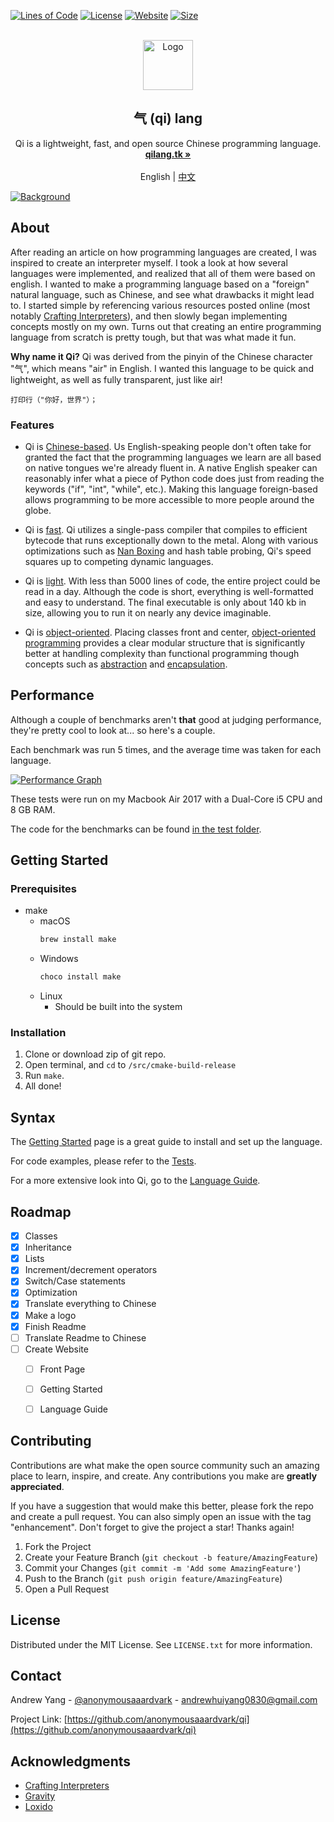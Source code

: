 [![Lines of Code][loc-shield]][loc-url]
[![License][license-shield]][license-url]
[![Website][website-shield]][website-url]
[![Size][size-shield]][size-url]
<!-- PROJECT LOGO -->
<br />
<div align="center">
  <a href="https://github.com/anonymousaaardvark/qi">
    <img src="images/logo.png" alt="Logo" width="80" height="80">
  </a>

<h2 align="center">气 (qi) lang</h3>

  <p align="center">
    Qi is a lightweight, fast, and open source Chinese programming language.
    <br />
    <a href="https://github.com/othneildrew/Best-README-Template"><strong>qilang.tk »</strong></a>
    <br /><br />
    English |
    <a href="https://github.com/AnonymousAAArdvark/qi/blob/master/README.zh.md">中文</a>
  </p>
</div>

[![Background][background-img]]()

<!-- ABOUT THE PROJECT -->
## About

After reading an article on how programming languages are created, I was inspired to create an interpreter myself. I took a look at how several languages were implemented, and realized that all of them were based on english. I wanted to make a programming language based on a "foreign" natural language, such as Chinese, and see what drawbacks it might lead to. I started simple by referencing various resources posted online (most notably [Crafting Interpreters](https://github.com/munificent/craftinginterpreters/)), and then slowly began implementing concepts mostly on my own. Turns out that creating an entire programming language from scratch is pretty tough, but that was what made it fun.

**Why name it Qi?** Qi was derived from the pinyin of the Chinese character "气", which means "air" in English. I wanted this language to be quick and lightweight, as well as fully transparent, just like air! 
```
打印行（"你好，世界"）；
```
### Features
- Qi is <ins>Chinese-based</ins>. Us English-speaking people don't often take for granted the fact that the programming languages we learn are all based on native tongues we're already fluent in. A native English speaker can reasonably infer what a piece of Python code does just from reading the keywords ("if", "int", "while", etc.). Making this language foreign-based allows programming to be more accessible to more people around the globe.


- Qi is <ins>fast</ins>. Qi utilizes a single-pass compiler that compiles to efficient bytecode that runs exceptionally down to the metal. Along with various optimizations such as [Nan Boxing](https://sean.cm/a/nan-boxing) and hash table probing, Qi's speed squares up to competing dynamic languages.



- Qi is <ins>light</ins>. With less than 5000 lines of code, the entire project could be read in a day. Although the code is short, everything is well-formatted and easy to understand. The final executable is only about 140 kb in size, allowing you to run it on nearly any device imaginable.


- Qi is <ins>object-oriented</ins>. Placing classes front and center, [object-oriented programming](https://en.wikipedia.org/wiki/Object-oriented_programming) provides a clear modular structure that is significantly better at handling complexity than functional programming though concepts such as [abstraction](https://en.wikipedia.org/wiki/Abstraction_principle_(computer_programming)) and [encapsulation](https://en.wikipedia.org/wiki/Encapsulation_(computer_programming)). 

## Performance

Although a couple of benchmarks aren't **that** good at judging performance, they're pretty cool to look at... so here's a couple.


Each benchmark was run 5 times, and the average time was taken for each language.

[![Performance Graph][performance-img]]()

These tests were run on my Macbook Air 2017 with a Dual-Core i5 CPU and 8 GB RAM. 

The code for the benchmarks can be found [in the test folder](https://github.com/AnonymousAAArdvark/qi/tree/master/test/benchmark).

<!-- GETTING STARTED -->
## Getting Started
### Prerequisites
* make
  * macOS 
    ```sh
    brew install make
    ```
  * Windows
    ```sh
    choco install make
    ```
  * Linux 
    * Should be built into the system

### Installation

1. Clone or download zip of git repo.
6. Open terminal, and ```cd``` to ```/src/cmake-build-release```
7. Run ```make```.
8. All done!



## Syntax

The [Getting Started]() page is a great guide to install and set up the language.

For code examples, please refer to the [Tests](https://github.com/AnonymousAAArdvark/qi/tree/master/test/).

For a more extensive look into Qi, go to the [Language Guide]().




<!-- ROADMAP -->
## Roadmap

- [x] Classes
- [x] Inheritance
- [x] Lists
- [x] Increment/decrement operators
- [x] Switch/Case statements
- [x] Optimization
- [x] Translate everything to Chinese
- [x] Make a logo
- [x] Finish Readme
- [ ] Translate Readme to Chinese
- [ ] Create Website
  - [ ] Front Page 
  - [ ] Getting Started
  - [ ] Language Guide
    


<!-- CONTRIBUTING -->
## Contributing

Contributions are what make the open source community such an amazing place to learn, inspire, and create. Any contributions you make are **greatly appreciated**.

If you have a suggestion that would make this better, please fork the repo and create a pull request. You can also simply open an issue with the tag "enhancement".
Don't forget to give the project a star! Thanks again!

1. Fork the Project
2. Create your Feature Branch (`git checkout -b feature/AmazingFeature`)
3. Commit your Changes (`git commit -m 'Add some AmazingFeature'`)
4. Push to the Branch (`git push origin feature/AmazingFeature`)
5. Open a Pull Request



<!-- LICENSE -->
## License

Distributed under the MIT License. See `LICENSE.txt` for more information.



<!-- CONTACT -->
## Contact

Andrew Yang - [@anonymousaaardvark](https://twitter.com/anonymousaaardvark) - andrewhuiyang0830@gmail.com

Project Link: [https://github.com/anonymousaaardvark/qi](https://github.com/anonymousaaardvark/qi)



<!-- ACKNOWLEDGMENTS -->
## Acknowledgments

* [Crafting Interpreters](craftinginterpreters.com/)
* [Gravity](https://github.com/marcobambini/gravity)
* [Loxido](https://github.com/ceronman/loxido)

<!-- MARKDOWN LINKS & IMAGES -->
<!-- https://www.markdownguide.org/basic-syntax/#reference-style-links -->
[loc-shield]: https://img.shields.io/tokei/lines/github/anonymousaaardvark/qi?style=for-the-badge
[loc-url]: https://github.com/anonymousaaardvark/qi
[last-commit-shield]: https://img.shields.io/github/last-commit/anonymousaaardvark/qi?style=for-the-badge
[last-commit-url]: https://github.com/anonymousaaardvark/qi
[commit-activity-shield]: https://img.shields.io/github/commit-activity/m/anonymousaaardvark/qi?style=for-the-badge
[commit-activity-url]: https://github.com/anonymousaaardvark/qi
[license-shield]: https://img.shields.io/github/license/anonymousaaardvark/qi?style=for-the-badge
[license-url]: https://github.com/anonymousaaardvark/qi
[website-shield]: https://img.shields.io/website?down_color=lightgrey&down_message=offline&style=for-the-badge&up_color=blue&up_message=online&url=https%3A%2F%2Fqilang.tk
[website-url]: https://qilang.tk
[size-shield]: https://img.shields.io/github/repo-size/anonymousaaardvark/qi?style=for-the-badge
[size-url]: https://github.com/anonymousaaardvark/qi
[background-img]: images/background.jpeg
[performance-img]: images/performance.png